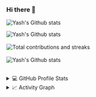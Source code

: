 ### Hi there 👋

<!--
**yashthummar88/yashthummar88** is a ✨ _special_ ✨ repository because its `README.md` (this file) appears on your GitHub profile.

Here are some ideas to get you started:

- 🔭 I’m currently working on ...
- 🌱 I’m currently learning ...
- 👯 I’m looking to collaborate on ...
- 🤔 I’m looking for help with ...
- 💬 Ask me about ...
- 📫 How to reach me: ...
- 😄 Pronouns: ...
- ⚡ Fun fact: ...
[![](https://img.shields.io/badge/Medium-12100E?logo=medium&logoColor=white)](https://medium.com/@zluvsand)
-->


![Yash's Github stats](https://github-readme-stats.vercel.app/api/top-langs?username=yashthummar88)



![Yash's Github stats](https://github-readme-stats.vercel.app/api?username=yashthummar88&show_icons=true&&theme=vue-dark&Ring=58DD97)
</br></br>
![Total contributions and streaks](https://github-readme-streak-stats.herokuapp.com/?user=yashthummar88&theme=vue-dark)
</br></br>
![Yash's Github stats](https://github-readme-stats.vercel.app/api/top-langs?username=yashthummar88&layout=compact&theme=vue-dark)
</br></br>

<details> 
  <summary>💻 GitHub Profile Stats</summary>
  <div>
    <h2 align="center"> 📊 Github stats </h2>
      <br/>
        <p align="center">
          <a href="https://github.com/yashthummar88/">
          <img src="https://github-readme-stats.vercel.app/api/top-langs/?username=yashthummar88&langs_count=6&theme=gruvbox&layout=compact&hide_border=true" alt="1999AZZAR :: Top Langs" /></a>
        </p>
        <p align="center">
          <a href="https://github.com/1999AZZAR/">
          <img width="49.5%" src="https://github-readme-stats.vercel.app/api?username=yashthummar88&show_icons=true&theme=gruvbox&hide_border=true" />
          <img width="49.5%" src="https://github-readme-streak-stats.herokuapp.com/?user=yashthummar88&theme=gruvbox&hide_border=true" />
          </a>
       </p>
     <br>
  </div>    
</details>

<details>
  <summary>📈 Activity Graph</summary>
  <br/>
  <h2 align="center"> my current activity </h2>
<a href="https://github.com/ashutosh00710/github-readme-activity-graph"><img alt="azzar's Activity Graph" src="https://activity-graph.herokuapp.com/graph/?username=yashthummar88&bg_color=000&color=fff&line=00E676&point=fff&hide_border=true" /></a>
</details>

